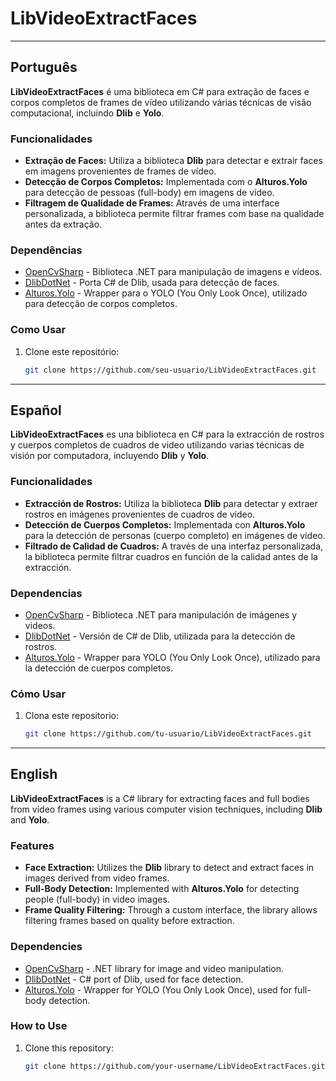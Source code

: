 
# LibVideoExtractFaces

---

## Português

**LibVideoExtractFaces** é uma biblioteca em C# para extração de faces e corpos completos de frames de vídeo utilizando várias técnicas de visão computacional, incluindo **Dlib** e **Yolo**.

### Funcionalidades

- **Extração de Faces:** Utiliza a biblioteca **Dlib** para detectar e extrair faces em imagens provenientes de frames de vídeo.
- **Detecção de Corpos Completos:** Implementada com o **Alturos.Yolo** para detecção de pessoas (full-body) em imagens de vídeo.
- **Filtragem de Qualidade de Frames:** Através de uma interface personalizada, a biblioteca permite filtrar frames com base na qualidade antes da extração.

### Dependências

- [OpenCvSharp](https://github.com/shimat/opencvsharp) - Biblioteca .NET para manipulação de imagens e vídeos.
- [DlibDotNet](https://github.com/takuya-takeuchi/DlibDotNet) - Porta C# de Dlib, usada para detecção de faces.
- [Alturos.Yolo](https://github.com/AlturosDestinations/Alturos.Yolo) - Wrapper para o YOLO (You Only Look Once), utilizado para detecção de corpos completos.

### Como Usar

1. Clone este repositório:

   ```bash
   git clone https://github.com/seu-usuario/LibVideoExtractFaces.git
   ```

---

## Español

**LibVideoExtractFaces** es una biblioteca en C# para la extracción de rostros y cuerpos completos de cuadros de video utilizando varias técnicas de visión por computadora, incluyendo **Dlib** y **Yolo**.

### Funcionalidades

- **Extracción de Rostros:** Utiliza la biblioteca **Dlib** para detectar y extraer rostros en imágenes provenientes de cuadros de video.
- **Detección de Cuerpos Completos:** Implementada con **Alturos.Yolo** para la detección de personas (cuerpo completo) en imágenes de video.
- **Filtrado de Calidad de Cuadros:** A través de una interfaz personalizada, la biblioteca permite filtrar cuadros en función de la calidad antes de la extracción.

### Dependencias

- [OpenCvSharp](https://github.com/shimat/opencvsharp) - Biblioteca .NET para manipulación de imágenes y videos.
- [DlibDotNet](https://github.com/takuya-takeuchi/DlibDotNet) - Versión de C# de Dlib, utilizada para la detección de rostros.
- [Alturos.Yolo](https://github.com/AlturosDestinations/Alturos.Yolo) - Wrapper para YOLO (You Only Look Once), utilizado para la detección de cuerpos completos.

### Cómo Usar

1. Clona este repositorio:

   ```bash
   git clone https://github.com/tu-usuario/LibVideoExtractFaces.git
   ```

---

## English

**LibVideoExtractFaces** is a C# library for extracting faces and full bodies from video frames using various computer vision techniques, including **Dlib** and **Yolo**.

### Features

- **Face Extraction:** Utilizes the **Dlib** library to detect and extract faces in images derived from video frames.
- **Full-Body Detection:** Implemented with **Alturos.Yolo** for detecting people (full-body) in video images.
- **Frame Quality Filtering:** Through a custom interface, the library allows filtering frames based on quality before extraction.

### Dependencies

- [OpenCvSharp](https://github.com/shimat/opencvsharp) - .NET library for image and video manipulation.
- [DlibDotNet](https://github.com/takuya-takeuchi/DlibDotNet) - C# port of Dlib, used for face detection.
- [Alturos.Yolo](https://github.com/AlturosDestinations/Alturos.Yolo) - Wrapper for YOLO (You Only Look Once), used for full-body detection.

### How to Use

1. Clone this repository:

   ```bash
   git clone https://github.com/your-username/LibVideoExtractFaces.git
   ```

